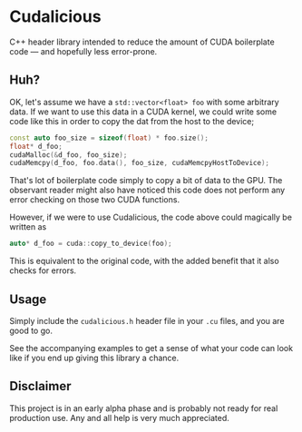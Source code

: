 # Cudalicious

C++ header library intended to reduce the amount of CUDA boilerplate code — and hopefully less error-prone.

## Huh?
OK, let's assume we have a `std::vector<float> foo` with some arbitrary data. If we want to use this data in a CUDA kernel,
we could write some code like this in order to copy the dat from the host to the device;

``` c++
const auto foo_size = sizeof(float) * foo.size();
float* d_foo;
cudaMalloc(&d_foo, foo_size);
cudaMemcpy(d_foo, foo.data(), foo_size, cudaMemcpyHostToDevice);
```

That's lot of boilerplate code simply to copy a bit of data to the GPU. The observant reader might also have noticed this
code does not perform any error checking on those two CUDA functions.

However, if we were to use Cudalicious, the code above could magically be written as

``` c++
auto* d_foo = cuda::copy_to_device(foo);
```

This is equivalent to the original code, with the added benefit that it also checks for errors.

## Usage
Simply include the `cudalicious.h` header file in your `.cu` files, and you are good to go.

See the accompanying examples to get a sense of what your code can look like if you end up giving this library a chance.

## Disclaimer
This project is in an early alpha phase and is probably not ready for real production use.
Any and all help is very much appreciated.
